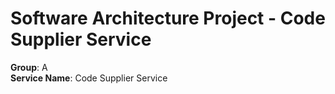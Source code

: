 # Software Architecture Project - Code Supplier Service
**Group**: A\
**Service Name**: Code Supplier Service
